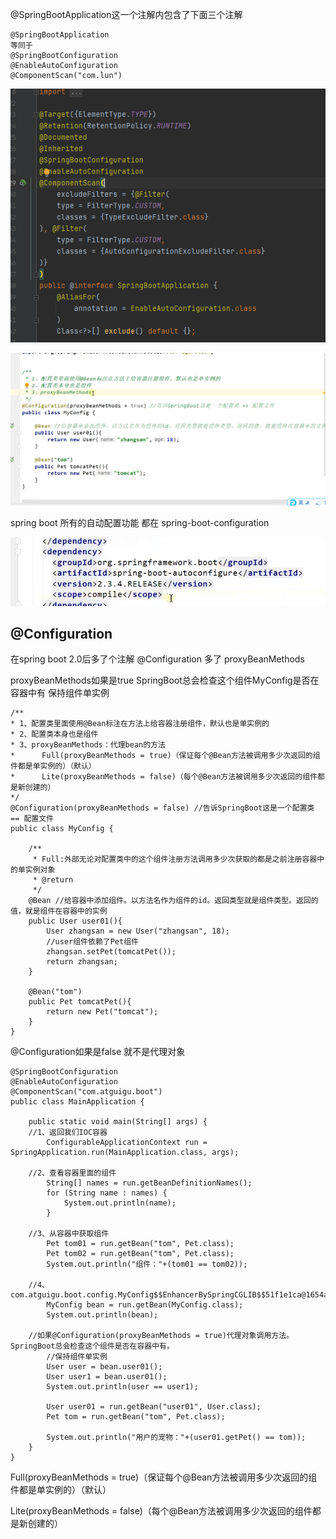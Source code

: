 @SpringBootApplication这一个注解内包含了下面三个注解


    @SpringBootApplication
    等同于
    @SpringBootConfiguration
    @EnableAutoConfiguration
    @ComponentScan("com.lun")


![img_3.png](img_3.png)

![img_2.png](img_2.png)

spring boot 所有的自动配置功能 都在 spring-boot-configuration

![img_4.png](img_4.png)

@Configuration
---

在spring boot 2.0后多了个注解 @Configuration 多了 proxyBeanMethods

proxyBeanMethods如果是true SpringBoot总会检查这个组件MyConfig是否在容器中有 保持组件单实例

    /**
    * 1、配置类里面使用@Bean标注在方法上给容器注册组件，默认也是单实例的
    * 2、配置类本身也是组件
    * 3、proxyBeanMethods：代理bean的方法
    *      Full(proxyBeanMethods = true)（保证每个@Bean方法被调用多少次返回的组件都是单实例的）（默认）
    *      Lite(proxyBeanMethods = false)（每个@Bean方法被调用多少次返回的组件都是新创建的）
    */
    @Configuration(proxyBeanMethods = false) //告诉SpringBoot这是一个配置类 == 配置文件
    public class MyConfig {
    
        /**
         * Full:外部无论对配置类中的这个组件注册方法调用多少次获取的都是之前注册容器中的单实例对象
         * @return
         */
        @Bean //给容器中添加组件。以方法名作为组件的id。返回类型就是组件类型。返回的值，就是组件在容器中的实例
        public User user01(){
            User zhangsan = new User("zhangsan", 18);
            //user组件依赖了Pet组件
            zhangsan.setPet(tomcatPet());
            return zhangsan;
        }
    
        @Bean("tom")
        public Pet tomcatPet(){
            return new Pet("tomcat");
        }
    }

@Configuration如果是false 就不是代理对象 

    @SpringBootConfiguration
    @EnableAutoConfiguration
    @ComponentScan("com.atguigu.boot")
    public class MainApplication {
    
        public static void main(String[] args) {
        //1、返回我们IOC容器
            ConfigurableApplicationContext run = SpringApplication.run(MainApplication.class, args);
    
        //2、查看容器里面的组件
            String[] names = run.getBeanDefinitionNames();
            for (String name : names) {
                System.out.println(name);
            }
    
        //3、从容器中获取组件
            Pet tom01 = run.getBean("tom", Pet.class);
            Pet tom02 = run.getBean("tom", Pet.class);
            System.out.println("组件："+(tom01 == tom02));
    
        //4、com.atguigu.boot.config.MyConfig$$EnhancerBySpringCGLIB$$51f1e1ca@1654a892
            MyConfig bean = run.getBean(MyConfig.class);
            System.out.println(bean);
    
        //如果@Configuration(proxyBeanMethods = true)代理对象调用方法。SpringBoot总会检查这个组件是否在容器中有。
            //保持组件单实例
            User user = bean.user01();
            User user1 = bean.user01();
            System.out.println(user == user1);
    
            User user01 = run.getBean("user01", User.class);
            Pet tom = run.getBean("tom", Pet.class);
    
            System.out.println("用户的宠物："+(user01.getPet() == tom));
        }
    }


Full(proxyBeanMethods = true)（保证每个@Bean方法被调用多少次返回的组件都是单实例的）（默认）

Lite(proxyBeanMethods = false)（每个@Bean方法被调用多少次返回的组件都是新创建的）